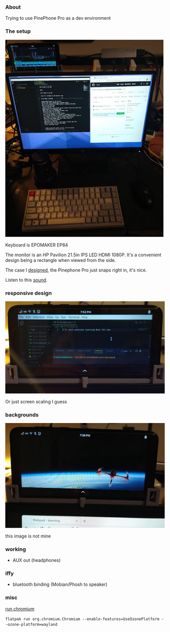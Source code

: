 ### About

Trying to use PinePhone Pro as a dev environment

### The setup

<img src="./setup.JPG" width="500"/>

Keyboard is EPOMAKER EP84

The monitor is an HP Pavilion 21.5in IPS LED HDMI 1080P. It's a convenient design being a rectangle when viewed from the side.

The case I [designed](https://github.com/jdc-cunningham/crud-pinephone-app/blob/master/monitor-phone-as-webcam-stand/model-stl.stl), the Pinephone Pro just snaps right in, it's nice.

Listen to this [sound](https://youtu.be/oUS52Lfekdo?t=307).

### responsive design

<img src="./responsive-design.JPG"/>

Or just screen scaling I guess

### backgrounds

<img src="./cowboy-bebop-bg.JPG"/>

this image is not mine

### working
- AUX out (headphones)

### iffy

- bluetooth binding (Mobian/Phosh to speaker)


### misc

[run chromium](https://wiki.mobian-project.org/doku.php?id=chromium)

`flatpak run org.chromium.Chromium --enable-features=UseOzonePlatform --ozone-platform=wayland`

